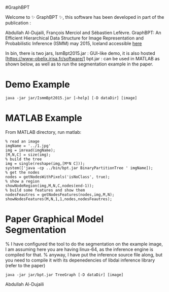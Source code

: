 #GraphBPT 

Welcome to :sparkles: GraphBPT :sparkles:, this software has been developed in part of the publication :

Abdullah Al-Dujaili, François Merciol and Sébastien Lefèvre. GraphBPT: An Efficient Hierarchical Data Structure for Image Representation and Probabilistic Inference (ISMM) may 2015, Iceland  accessible [here ](http://link.springer.com/chapter/10.1007%2F978-3-319-18720-4_26#page-1)

In bin, there is two jars, 
   IsmBpt2015.jar : GUI-like demo, it is also hosted [https://www-obelix.irisa.fr/software/]
   bpt.jar : can be used in MATLAB as shown below, as well as to run the segmentation example in the paper.

# Demo Example
~~~
java -jar jar/IsmmBpt2015.jar [–help] [-D dataDir] [image]
~~~
# MATLAB Example
From MATLAB directory, run matlab:
~~~
% read an image
imgName = '../1.jpg'
img = imread(imgName);
[M,N,C] = size(img);
% build the tree
img = single(reshape(img,[M*N C]));
system(['java -cp ../bin/bpt.jar BinaryPartitionTree ' imgName]);
% get the nodes
nodes = getNodesWithPixels('isNoClass', true);
% show a region
showNodeRegion(img,M,N,C,nodes(end-1));
% build some features and show them 
nodesFeautres = getNodesFeatures(nodes,img,M,N);
showNodesFeatures(M,N,1,1,nodes,nodesFeautres);
~~~
# Paper Graphical Model Segmentation

% I have configured the tool to do the segmentation on the example image, I am assuming here you are having linux-64, as the inference engine is compiled for that.
% anyway, I have put the inference source file along, but you need to compile it with its depenedencies of libdai inference library (refer to the paper)
~~~
java -jar jar/bpt.jar TreeGraph [-D dataDir] [image]
~~~
  
  
  
Abdullah Al-Dujaili
